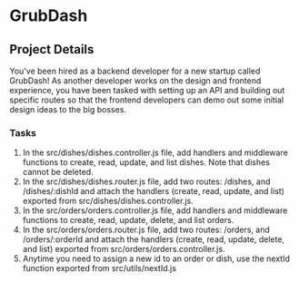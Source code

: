 # GrubDash

## Project Details
You've been hired as a backend developer for a new startup called GrubDash!
As another developer works on the design and frontend experience, you have been tasked with setting up an API and building out specific routes so that
the frontend developers can demo out some initial design ideas to the big bosses.

### Tasks
1. In the src/dishes/dishes.controller.js file, add handlers and middleware functions to create, read, update, and list dishes. Note that dishes cannot be deleted.
2. In the src/dishes/dishes.router.js file, add two routes: /dishes, and /dishes/:dishId and attach the handlers (create, read, update, and list) exported from src/dishes/dishes.controller.js.
3. In the src/orders/orders.controller.js file, add handlers and middleware functions to create, read, update, delete, and list orders.
4. In the src/orders/orders.router.js file, add two routes: /orders, and /orders/:orderId and attach the handlers (create, read, update, delete, and list) exported from src/orders/orders.controller.js.
5. Anytime you need to assign a new id to an order or dish, use the nextId function exported from src/utils/nextId.js
